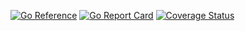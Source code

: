 [![Go Reference](https://pkg.go.dev/badge/github.com/axpira/goplogjson.svg)](https://pkg.go.dev/github.com/axpira/goplogjson)
[![Go Report Card](https://goreportcard.com/badge/github.com/axpira/goplogjson)](https://goreportcard.com/report/github.com/goplogjson/goplogjson)
[![Coverage Status](http://gocover.io/_badge/github.com/axpira/goplogjson)](http://gocover.io/github.com/axpira/goplogjson)
